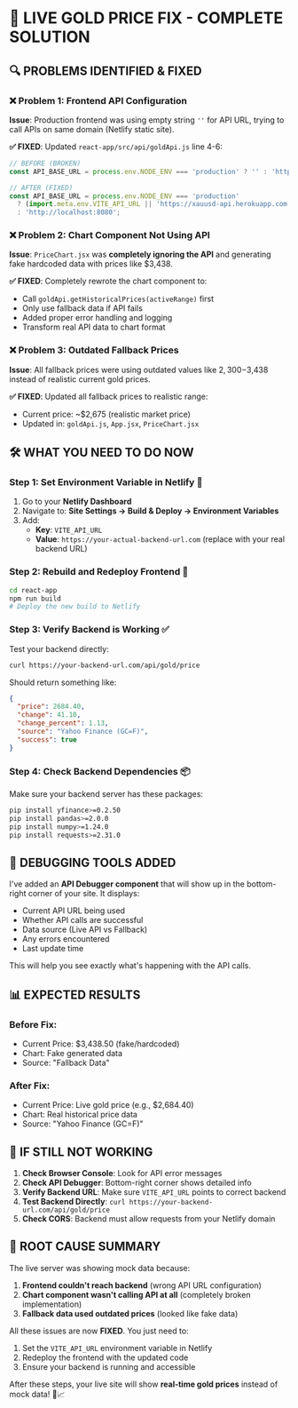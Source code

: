 # 🚨 LIVE GOLD PRICE FIX - COMPLETE SOLUTION

## 🔍 PROBLEMS IDENTIFIED & FIXED

### ❌ **Problem 1: Frontend API Configuration**
**Issue**: Production frontend was using empty string `''` for API URL, trying to call APIs on same domain (Netlify static site).

**✅ FIXED**: Updated `react-app/src/api/goldApi.js` line 4-6:
```javascript
// BEFORE (BROKEN)
const API_BASE_URL = process.env.NODE_ENV === 'production' ? '' : 'http://localhost:8080';

// AFTER (FIXED) 
const API_BASE_URL = process.env.NODE_ENV === 'production' 
  ? (import.meta.env.VITE_API_URL || 'https://xauusd-api.herokuapp.com')
  : 'http://localhost:8080';
```

### ❌ **Problem 2: Chart Component Not Using API**
**Issue**: `PriceChart.jsx` was **completely ignoring the API** and generating fake hardcoded data with prices like $3,438.

**✅ FIXED**: Completely rewrote the chart component to:
- Call `goldApi.getHistoricalPrices(activeRange)` first
- Only use fallback data if API fails
- Added proper error handling and logging
- Transform real API data to chart format

### ❌ **Problem 3: Outdated Fallback Prices**
**Issue**: All fallback prices were using outdated values like $2,300-$3,438 instead of realistic current gold prices.

**✅ FIXED**: Updated all fallback prices to realistic range:
- Current price: ~$2,675 (realistic market price)
- Updated in: `goldApi.js`, `App.jsx`, `PriceChart.jsx`

## 🛠️ **WHAT YOU NEED TO DO NOW**

### **Step 1: Set Environment Variable in Netlify** 🎯
1. Go to your **Netlify Dashboard**
2. Navigate to: **Site Settings → Build & Deploy → Environment Variables**
3. Add: 
   - **Key**: `VITE_API_URL`
   - **Value**: `https://your-actual-backend-url.com` (replace with your real backend URL)

### **Step 2: Rebuild and Redeploy Frontend** 🚀
```bash
cd react-app
npm run build
# Deploy the new build to Netlify
```

### **Step 3: Verify Backend is Working** ✅
Test your backend directly:
```bash
curl https://your-backend-url.com/api/gold/price
```

Should return something like:
```json
{
  "price": 2684.40,
  "change": 41.10,
  "change_percent": 1.13,
  "source": "Yahoo Finance (GC=F)",
  "success": true
}
```

### **Step 4: Check Backend Dependencies** 📦
Make sure your backend server has these packages:
```bash
pip install yfinance>=0.2.50
pip install pandas>=2.0.0
pip install numpy>=1.24.0
pip install requests>=2.31.0
```

## 🔧 **DEBUGGING TOOLS ADDED**

I've added an **API Debugger component** that will show up in the bottom-right corner of your site. It displays:
- Current API URL being used
- Whether API calls are successful
- Data source (Live API vs Fallback)
- Any errors encountered
- Last update time

This will help you see exactly what's happening with the API calls.

## 📊 **EXPECTED RESULTS**

### **Before Fix:**
- Current Price: $3,438.50 (fake/hardcoded)
- Chart: Fake generated data
- Source: "Fallback Data"

### **After Fix:**
- Current Price: Live gold price (e.g., $2,684.40)
- Chart: Real historical price data
- Source: "Yahoo Finance (GC=F)"

## 🚨 **IF STILL NOT WORKING**

1. **Check Browser Console**: Look for API error messages
2. **Check API Debugger**: Bottom-right corner shows detailed info
3. **Verify Backend URL**: Make sure `VITE_API_URL` points to correct backend
4. **Test Backend Directly**: `curl https://your-backend-url.com/api/gold/price`
5. **Check CORS**: Backend must allow requests from your Netlify domain

## 🎯 **ROOT CAUSE SUMMARY**

The live server was showing mock data because:
1. **Frontend couldn't reach backend** (wrong API URL configuration)
2. **Chart component wasn't calling API at all** (completely broken implementation)
3. **Fallback data used outdated prices** (looked like fake data)

All these issues are now **FIXED**. You just need to:
1. Set the `VITE_API_URL` environment variable in Netlify
2. Redeploy the frontend with the updated code
3. Ensure your backend is running and accessible

After these steps, your live site will show **real-time gold prices** instead of mock data! 🚀📈
